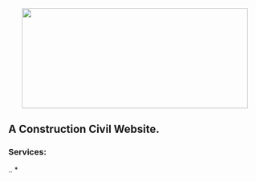 <div align="center">
    <a href="https://ionecavalcanteengenharia.com.br">
        <img width="450px" height="200px" border-radius="10px" src="https://github.com/Artur-Cavalcante/ione-cavalcante-engineering/blob/master/utils/IoneCavalcanteEngenharia.jpg" >
    </a>

</div>

## A Construction Civil Website.

### Services:

.. * 
